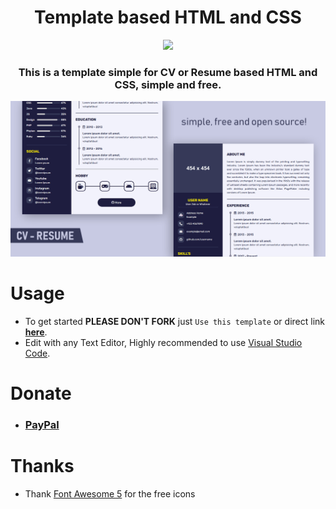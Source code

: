 <h1 align="center">Template based HTML and CSS</h1>

<div align="center">
    <img src="https://img.shields.io/badge/Updated-2021/08/23-blue.svg?longCache=true&style=popout-round"/>
</div>

<h3 align="center"><strong>This is a template simple for CV or Resume based HTML and CSS, simple and free.</strong></h3>

<div align="center"> <img src="./img/preview.jpg"/></div>

# Usage
- To get started **PLEASE DON'T FORK** just `Use this template` or direct link **[here](https://github.com/0x5df/cv-template/generate)**.
- Edit with any Text Editor, Highly recommended to use [Visual Studio Code](https://code.visualstudio.com/).

# Donate
- <h3 align="left"><a href="https://www.paypal.com/paypalme/kybo15">PayPal</a></h3>

# Thanks
- Thank [Font Awesome 5](https://fontawesome.com/icons?d=gallery) for the free icons
